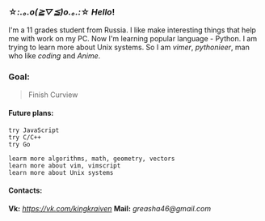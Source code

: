 ###  ☆*:.｡.o(≧▽≦)o.｡.:*☆ _Hello_!

I'm a 11 grades student from Russia. I like make interesting things that 
help me with work on my PC. Now I'm learning popular language - Python. 
I am trying to learn more about Unix systems. So I am 
_vimer_, _pythonieer_, man who like _coding_ and _Anime_. 


### Goal:
> Finish Curview


#### Future plans:

    try JavaScript
    try C/C++
    try Go

    learm more algorithms, math, geometry, vectors
    learn more about vim, vimscript
    learn more about Unix systems


#### Contacts:
**Vk:** _https://vk.com/kingkraiven_
**Mail:** _greasha46@gmail.com_
